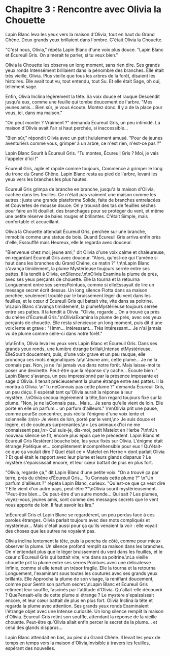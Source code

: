 # Chapitre 3 : Rencontre avec Olivia la Chouette

Lapin Blanc leva les yeux vers la maison d'Olivia, tout en haut du Grand Chêne.  Deux grands yeux brillaient dans l'ombre.  C'était Olivia la Chouette.

"C'est nous, Olivia," répéta Lapin Blanc d'une voix plus douce.  "Lapin Blanc et Écureuil Gris.  On aimerait te parler, si tu veux bien."

Olivia la Chouette les observa un long moment, sans rien dire.  Ses grands yeux ronds Intensément brillaient dans la pénombre des branches.  Elle était très vieille, Olivia.  Plus vieille que tous les arbres de la forêt, disaient les histoires.  Elle avait tout vu, tout entendu, tout Su.  Et elle était Sage, oh oui, tellement sage.

Enfin, Olivia Inclina légèrement la tête.  Sa voix douce et rauque Descendit jusqu'à eux, comme une feuille qui tombe doucement de l'arbre.  "Mes jeunes amis...  Bien sûr, je vous écoute.  Montez donc.  Il y a de la place pour vous, ici, dans ma maison."

"On peut monter ?  Vraiment ?"  demanda Écureuil Gris, un peu intimidé.  La maison d'Olivia avait l'air si haut perchée, si inaccessible...

"Bien sûr," répondit Olivia avec un petit hululement amusé.  "Pour de jeunes aventuriers comme vous, grimper à un arbre, ce n'est rien, n'est-ce pas ?"

Lapin Blanc Sourit à Écureuil Gris.  "Tu montes, Écureuil Gris ? Moi, je vais l'appeler d'ici !"

Écureuil Gris, agile et rapide comme toujours, Commence à grimper le long du tronc du Grand Chêne.  Lapin Blanc resta au pied de l'arbre, levant les yeux vers les branches les plus hautes.

Écureuil Gris grimpa de branche en branche, jusqu'à la maison d'Olivia, cachée dans les feuilles.  Ce n'était pas vraiment une maison comme les autres : juste une grande plateforme Solide, faite de branches entrelacées et Couvertes de mousse douce.  On y trouvait des tas de feuilles sèches pour faire un lit douillet, des branchages pour se protéger du vent, et même une petite réserve de baies rouges et brillantes.  C'était Simple, mais confortable et accueillant.

Olivia la Chouette attendait Écureuil Gris, perchée sur une branche, immobile comme une statue de bois.  Quand Écureuil Gris arriva enfin près d'elle, Essoufflé mais Heureux, elle le regarda avec douceur.

"Bienvenue chez moi, jeune ami," dit Olivia d'une voix calme et chaleureuse, en regardant Écureuil Gris avec douceur.  "Alors, qu'est-ce qui t'amène si haut dans les branches du Grand Chêne, ce matin ?"
\n\nLapin Blanc s'avança timidement, la plume Mystérieuse toujours serrée entre ses pattes.  Il la tendit à Olivia, enSilence.\n\nOlivia Examina la plume de près, avec ses yeux perçants de chouette.  Elle la tourna et la retourna Longuement entre ses serresPointues, comme si elleEssayait de lire un message secret écrit dessus.  Un long silence Flotta dans sa maison perchée, seulement troublé par le bruissement léger du vent dans les feuilles, et le cœur d'Écureuil Gris qui battait vite, vite dans sa poitrine.
\nLapin Blanc s'avança timidement, la plumeMystérieuse toujours serrée entre ses pattes.  Il la tendit à Olivia.  \"Olivia, regarde...  On a trouvé ça près du chêne d'Écureuil Gris.\"\nOliviaExamina la plume de près, avec ses yeux perçants de chouette.  Elle resta silencieuse un long moment, puis dit d'une voix lente et grave :  \"Hmm...  Intéressant...  Très intéressant...  Je n'ai jamais vu de plume comme celle-ci dans notre forêt.\"

\n\nEnfin, Olivia leva les yeux vers Lapin Blanc et Écureuil Gris.  Dans ses grands yeux ronds, une lumière étrange brillait,Intense etMystérieuse.  ElleSourit doucement, puis, d'une voix grave et un peu rauque, elle prononça ces mots énigmatiques :\n\n\"Jeune ami, cette plume...  Je ne la connais pas.  Non, je ne l'ai jamais vue dans notre forêt.  Mais laisse-moi te poser une devinette.  Peut-être que la réponse s'y cache... Écoute bien :\"
Lapin Blanc s'avança, un peu impressionné par la présence imposante et sage d'Olivia.  Il tenait précieusement la plume étrange entre ses pattes.  Il la montra à Olivia.
\n\"Tu neConnais pas cette plume ?\" demanda Écureuil Gris, un peu déçu.  Il espérait tant qu'Olivia aurait la réponse à leur mystère...\nOlivia secoua légèrement la tête,Son regard toujours fixé sur la plume.  \"Non, je ne laConnais pas...  Mais...  Je sens qu'elle vient de loin.  Elle porte en elle un parfum...  un parfum d'ailleurs.\"
\n\nOlivia prit une pause, comme pourSe concentrer, puis récita l'énigme d'une voix lente et solennelle :\n\n> Je viens de loin, porté par le vent,\n> Je suis douce et légère, et de couleurs surprenantes.\n> Les animaux d'ici ne me connaissent pas,\n> Qui suis-je, dis-moi, petit Matelot en Herbe ?\n\nUn nouveau silence se fit, encore plus épais que le précédent.  Lapin Blanc et Écureuil Gris Restèrent bouche bée, les yeux fixés sur Olivia.  L'énigme était étrange,Poétique et... complètement incompréhensible pour eux !  Qu'était-ce que ça voulait dire ?  Quel était ce « Matelot en Herbe » dont parlait Olivia ?  Et quel était le rapport avec leur plume et leurs glands disparus ?  Le mystère s'epaississait encore, et leur cœur battait de plus en plus fort.

"Olivia, regarde ça," dit Lapin Blanc d'une petite voix.  "On a trouvé ça par terre, près du chêne d'Écureuil Gris...  Tu Connais cette plume ?"
\n\"Un parfum d'ailleurs ?\"  répéta Lapin Blanc, curieux.  \"Qu'est-ce que ça veut dire ?  Elle vient d'un autre pays, peut-être ?\"\nOlivia sourit mystérieusement.  \"Peut-être bien...  Ou peut-être d'un autre monde...  Qui sait ?  Les plumes, voyez-vous, jeunes amis, sont comme des messages secrets que le vent nous apporte de loin.  Il faut savoir les lire.\"


\nÉcureuil Gris et Lapin Blanc se regardèrent, un peu perdus face à ces paroles étranges.  Olivia parlait toujours avec des mots compliqués et mystérieux...  Mais c'était aussi pour ça qu'ils venaient la voir : elle voyait des choses que les autres ne voyaient pas.

Olivia inclina lentement la tête, puis la pencha de côté, comme pour mieux observer la plume.  Un silence profond remplit sa maison dans les branches.  On n'entendait plus que le léger bruissement du vent dans les feuilles, et le cœur d'Écureuil Gris qui battait vite, vite dans sa poitrine.\nLa vieille chouette prit la plume entre ses serres Pointues avec une délicatesse Infinie, comme si elle tenait un trésor fragile.  Elle la tourna et la retourna Longuement, l'examinant sous toutes les coutures avec ses grands yeux brillants.  Elle Approcha la plume de son visage, la reniflant doucement, comme pour Sentir son parfum secret.\nLapin Blanc et Écureuil Gris retinrent leur souffle, fascinés par l'attitude d'Olivia.  Qu'allait-elle découvrir ?  QuePensait-elle de cette plume si étrange ?  Le mystère s'epaississait encore, et leur cœur battait de plus en plus fort.
Olivia Inclina la tête et regarda la plume avec attention.  Ses grands yeux ronds Examinaient l'étrange objet avec une Intense curiosité.  Un long silence remplit la maison d'Olivia.  Écureuil Gris retint son souffle, attendant la réponse de la vieille chouette.  Peut-être qu'Olivia allait enfin percer le secret de la plume... et celui des glands disparus...

Lapin Blanc attendait en bas, au pied du Grand Chêne.  Il levait les yeux de temps en temps vers la maison d'Olivia,Invisible à travers les feuilles, espérant des nouvelles.